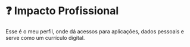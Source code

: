 # ❓ Impacto Profissional

Esse é o meu perfil, onde dá acessos para aplicações, dados pessoais e serve como um currículo digital. <br>
